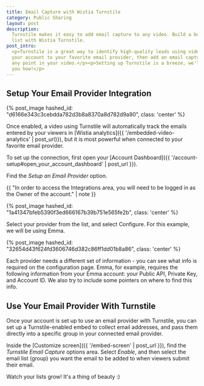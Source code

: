 ```yaml
---
title: Email Capture with Wistia Turnstile
category: Public Sharing
layout: post
description: 
  Turnstile makes it easy to add email capture to any video. Build a better email
  list with Wistia Turnstile.
post_intro: 
  <p>Turnstile is a great way to identify high-quality leads using video. Connect
  your account to your favorite email provider, then add an email capture gate to
  any point in your video.</p><p>Setting up Turnstile is a breeze, we'll show
  you how!</p>
---
```


## Setup Your Email Provider Integration

{% post_image hashed_id: "d6166e343c3cebdda782d3b8a8370a8d782d9a90", class: 'center' %}

Once enabled, a video using Turnstile will automatically track the emails entered 
by your viewers in [Wistia analytics]({{ '/embedded-video-analytics' | post_url}}),
but it is most powerful when connected to your favorite email provider.

To set up the connection, first open your [Account Dashboard]({{ '/account-setup#open_your_account_dashboard' | post_url }}).

Find the *Setup an Email Provider* option.

{{ "In order to access the Integrations area, you will need to be logged in as the Owner of the account." | note }}

{% post_image hashed_id: "1a41347bfeb5390f3ed666167b39b751e565fe2b", class: 'center' %}

Select your provider from the list, and select <span
class="faux_button">Configure</span>. For this example, we will be using Emma.

{% post_image hashed_id: "32654d43f624fd3606746d382c86ff1dd01b8a86", class: 'center' %}

Each provider needs a different set of information - you can see what info is
required on the configuration page. Emma, for example, requires the following
information from your Emma account: your Public API, Private Key, and Account
ID. We also try to include some pointers on where to find this info.

## Use Your Email Provider With Turnstile

Once your account is set up to use an email provider with Turnstile, you can set 
up a Turnstile-enabled embed to collect email addresses, and pass them directly
into a specific group in your connected email provider.

Inside the [Customize screen]({{ '/embed-screen' | post_url }}), find the 
*Turnstile Email Capture* options area. Select *Enable*, and then select the 
email list (group) you want the email to be added to when viewers submit their 
email.

Watch your lists grow! It's a thing of beauty :) 
